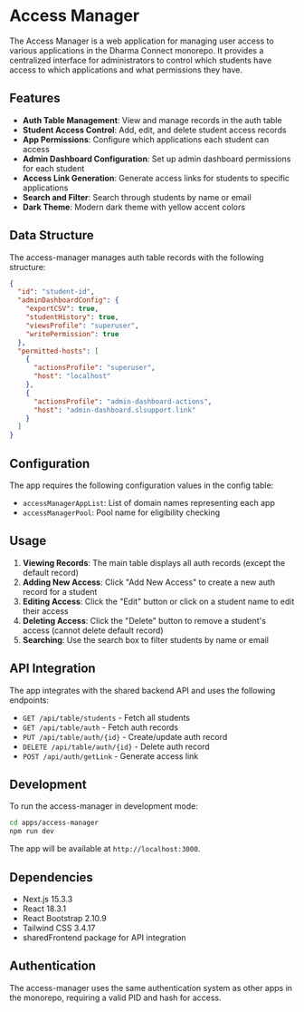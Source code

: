 # Access Manager

The Access Manager is a web application for managing user access to various applications in the Dharma Connect monorepo. It provides a centralized interface for administrators to control which students have access to which applications and what permissions they have.

## Features

- **Auth Table Management**: View and manage records in the auth table
- **Student Access Control**: Add, edit, and delete student access records
- **App Permissions**: Configure which applications each student can access
- **Admin Dashboard Configuration**: Set up admin dashboard permissions for each student
- **Access Link Generation**: Generate access links for students to specific applications
- **Search and Filter**: Search through students by name or email
- **Dark Theme**: Modern dark theme with yellow accent colors

## Data Structure

The access-manager manages auth table records with the following structure:

```json
{
  "id": "student-id",
  "adminDashboardConfig": {
    "exportCSV": true,
    "studentHistory": true,
    "viewsProfile": "superuser",
    "writePermission": true
  },
  "permitted-hosts": [
    {
      "actionsProfile": "superuser",
      "host": "localhost"
    },
    {
      "actionsProfile": "admin-dashboard-actions",
      "host": "admin-dashboard.slsupport.link"
    }
  ]
}
```

## Configuration

The app requires the following configuration values in the config table:

- `accessManagerAppList`: List of domain names representing each app
- `accessManagerPool`: Pool name for eligibility checking

## Usage

1. **Viewing Records**: The main table displays all auth records (except the default record)
2. **Adding New Access**: Click "Add New Access" to create a new auth record for a student
3. **Editing Access**: Click the "Edit" button or click on a student name to edit their access
4. **Deleting Access**: Click the "Delete" button to remove a student's access (cannot delete default record)
5. **Searching**: Use the search box to filter students by name or email

## API Integration

The app integrates with the shared backend API and uses the following endpoints:

- `GET /api/table/students` - Fetch all students
- `GET /api/table/auth` - Fetch auth records
- `PUT /api/table/auth/{id}` - Create/update auth record
- `DELETE /api/table/auth/{id}` - Delete auth record
- `POST /api/auth/getLink` - Generate access link

## Development

To run the access-manager in development mode:

```bash
cd apps/access-manager
npm run dev
```

The app will be available at `http://localhost:3000`.

## Dependencies

- Next.js 15.3.3
- React 18.3.1
- React Bootstrap 2.10.9
- Tailwind CSS 3.4.17
- sharedFrontend package for API integration

## Authentication

The access-manager uses the same authentication system as other apps in the monorepo, requiring a valid PID and hash for access. 